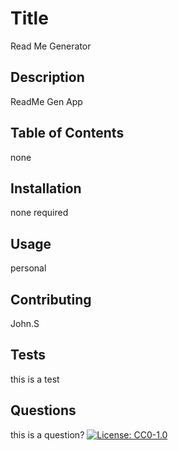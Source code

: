 
# Title
Read Me Generator
## Description
ReadMe Gen App
## Table of Contents
none
## Installation
none required
## Usage
personal
## Contributing
John.S
## Tests
this is a test
## Questions
this is a question?
[![License: CC0-1.0](https://licensebuttons.net/l/zero/1.0/80x15.png)](http://creativecommons.org/publicdomain/zero/1.0/)
    